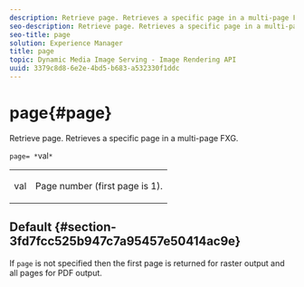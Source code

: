 ```yaml
---
description: Retrieve page. Retrieves a specific page in a multi-page FXG.
seo-description: Retrieve page. Retrieves a specific page in a multi-page FXG.
seo-title: page
solution: Experience Manager
title: page
topic: Dynamic Media Image Serving - Image Rendering API
uuid: 3379c8d8-6e2e-4bd5-b683-a532330f1ddc
---
```


# page{#page}

Retrieve page. Retrieves a specific page in a multi-page FXG.

 `page= *`val`*`

<table id="simpletable_E92560F812B64A36A3D108CA7DEED5AC"> 
 <tr class="strow"> 
  <td class="stentry"> <p><span class="codeph"> <span class="varname"> val</span></span> </p> </td> 
  <td class="stentry"> <p>Page number (first page is 1). </p></td> 
 </tr> 
</table>

## Default {#section-3fd7fcc525b947c7a95457e50414ac9e}

If `page` is not specified then the first page is returned for raster output and all pages for PDF output. 
